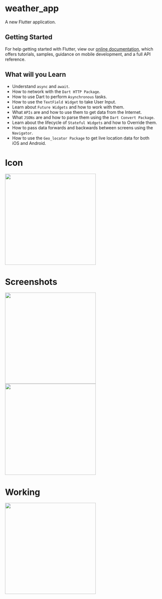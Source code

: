 # weather_app

A new Flutter application.

## Getting Started

For help getting started with Flutter, view our
[online documentation](https://flutter.dev/docs), which offers tutorials,
samples, guidance on mobile development, and a full API reference.

## What will you Learn

- Understand ```async``` and ```await```.
- How to network with the ```Dart HTTP Package```.
- How to use Dart to perform ```Asynchronous``` tasks.
- How to use the ```TextField Widget``` to take User Input.
- Learn about ```Future Widgets``` and how to work with them.
- What ```APIs``` are and how to use them to get data from the Internet.
- What ```JSONs``` are and how to parse them using the ```Dart Convert Package```.
- Learn about the lifecycle of ```Stateful Widgets``` and how to Override them.
- How to pass data forwards and backwards between screens using the ```Navigator```.
- How to use the ```Geo_locator Package``` to get live location data for both iOS and Android.

# Icon

<img src="https://user-images.githubusercontent.com/73339220/102228186-3b2e9c80-3f0c-11eb-8a6c-2f8c04dea550.png" width=300 />

# Screenshots

<img src="https://user-images.githubusercontent.com/73339220/102228490-9496cb80-3f0c-11eb-9ee7-766d268ac990.jpg" width=300 /> <img src="https://user-images.githubusercontent.com/73339220/102228497-96608f00-3f0c-11eb-9e68-fe94df72a043.jpg" width=300 />

# Working

<img src="https://user-images.githubusercontent.com/73339220/102229814-fdcb0e80-3f0d-11eb-8d3c-42e988b13a01.gif" width=300 />